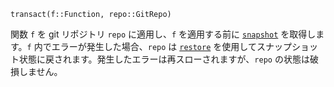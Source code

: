 ```
transact(f::Function, repo::GitRepo)
```

関数 `f` を git リポジトリ `repo` に適用し、`f` を適用する前に [`snapshot`](@ref) を取得します。`f` 内でエラーが発生した場合、`repo` は [`restore`](@ref) を使用してスナップショット状態に戻されます。発生したエラーは再スローされますが、`repo` の状態は破損しません。
